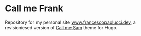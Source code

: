# Call me Frank
Repository for my personal site www.francescopaolucci.dev, a revisioniesed version of [Call me Sam](https://github.com/victoriadrake/hugo-theme-sam) theme for Hugo.
